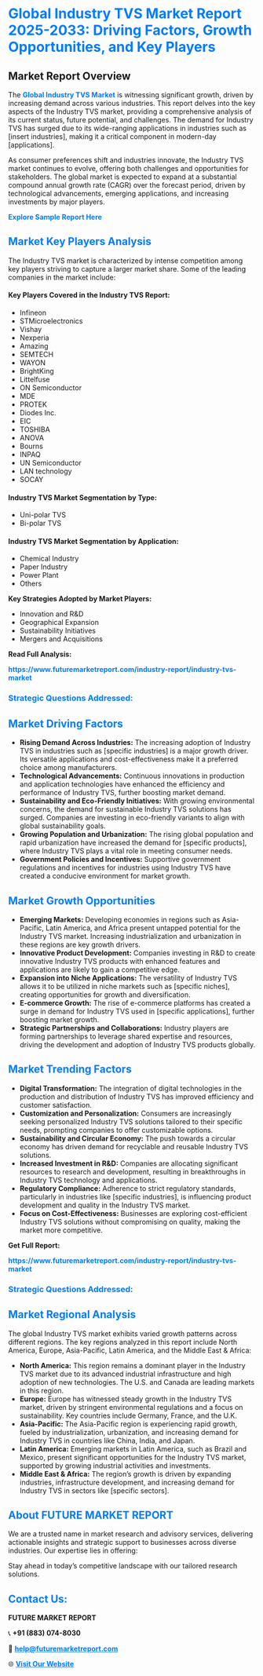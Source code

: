 <h1 style="color: #007BFF;">Global Industry TVS Market Report 2025-2033: Driving Factors, Growth Opportunities, and Key Players</h1>

<section id="overview">
<h2>Market Report Overview</h2>
<p>The <a href="https://www.futuremarketreport.com/industry-report/industry-tvs-market" style="color: #007BFF; text-decoration: none;"><strong>Global Industry TVS Market</strong></a> is witnessing significant growth, driven by increasing demand across various industries. This report delves into the key aspects of the Industry TVS market, providing a comprehensive analysis of its current status, future potential, and challenges. The demand for Industry TVS has surged due to its wide-ranging applications in industries such as [insert industries], making it a critical component in modern-day [applications].</p>
<p>As consumer preferences shift and industries innovate, the Industry TVS market continues to evolve, offering both challenges and opportunities for stakeholders. The global market is expected to expand at a substantial compound annual growth rate (CAGR) over the forecast period, driven by technological advancements, emerging applications, and increasing investments by major players.</p>
</section>

<section id="overview">
<p><a href="https://www.futuremarketreport.com/request-sample/reportId=75480" style="color: #007BFF; text-decoration: none;"><strong>Explore Sample Report Here</strong></a></p>
</section>

<section id="key-players">
<h2 style="color: #007BFF;">Market Key Players Analysis</h2>
<p>The Industry TVS market is characterized by intense competition among key players striving to capture a larger market share. Some of the leading companies in the market include:</p>
<h4>Key Players Covered in the Industry TVS Report:</h4>
<ul><li>Infineon</li><li>STMicroelectronics</li><li>Vishay</li><li>Nexperia</li><li>Amazing</li><li>SEMTECH</li><li>WAYON</li><li>BrightKing</li><li>Littelfuse</li><li>ON Semiconductor</li><li>MDE</li><li>PROTEK</li><li>Diodes Inc.</li><li>EIC</li><li>TOSHIBA</li><li>ANOVA</li><li>Bourns</li><li>INPAQ</li><li>UN Semiconductor</li><li>LAN technology</li><li>SOCAY</li></ul>
<h4>Industry TVS Market Segmentation by Type:</h4>
<ul><li>Uni-polar TVS</li><li>Bi-polar TVS</li></ul>

<h4>Industry TVS Market Segmentation by Application:</h4>
<ul><li>Chemical Industry</li><li>Paper Industry</li><li>Power Plant</li><li>Others</li></ul>
<p><strong>Key Strategies Adopted by Market Players:</strong></p>
<ul>
<li>Innovation and R&D</li>
<li>Geographical Expansion</li>
<li>Sustainability Initiatives</li>
<li>Mergers and Acquisitions</li>
</ul>
</section>

<section>
<p><strong>Read Full Analysis: </strong></p><a href="https://www.futuremarketreport.com/industry-report/industry-tvs-market" style="color: #007BFF; text-decoration: none;"><strong>https://www.futuremarketreport.com/industry-report/industry-tvs-market</strong></a>
<h3 style="color: #007BFF;">Strategic Questions Addressed:</h3>
</section>

<section id="driving-factors">
<h2 style="color: #007BFF;">Market Driving Factors</h2>
<ul>
<li><strong>Rising Demand Across Industries:</strong> The increasing adoption of Industry TVS in industries such as [specific industries] is a major growth driver. Its versatile applications and cost-effectiveness make it a preferred choice among manufacturers.</li>
<li><strong>Technological Advancements:</strong> Continuous innovations in production and application technologies have enhanced the efficiency and performance of Industry TVS, further boosting market demand.</li>
<li><strong>Sustainability and Eco-Friendly Initiatives:</strong> With growing environmental concerns, the demand for sustainable Industry TVS solutions has surged. Companies are investing in eco-friendly variants to align with global sustainability goals.</li>
<li><strong>Growing Population and Urbanization:</strong> The rising global population and rapid urbanization have increased the demand for [specific products], where Industry TVS plays a vital role in meeting consumer needs.</li>
<li><strong>Government Policies and Incentives:</strong> Supportive government regulations and incentives for industries using Industry TVS have created a conducive environment for market growth.</li>
</ul>
</section>

<section id="growth-opportunities">
<h2 style="color: #007BFF;">Market Growth Opportunities</h2>
<ul>
<li><strong>Emerging Markets:</strong> Developing economies in regions such as Asia-Pacific, Latin America, and Africa present untapped potential for the Industry TVS market. Increasing industrialization and urbanization in these regions are key growth drivers.</li>
<li><strong>Innovative Product Development:</strong> Companies investing in R&D to create innovative Industry TVS products with enhanced features and applications are likely to gain a competitive edge.</li>
<li><strong>Expansion into Niche Applications:</strong> The versatility of Industry TVS allows it to be utilized in niche markets such as [specific niches], creating opportunities for growth and diversification.</li>
<li><strong>E-commerce Growth:</strong> The rise of e-commerce platforms has created a surge in demand for Industry TVS used in [specific applications], further boosting market growth.</li>
<li><strong>Strategic Partnerships and Collaborations:</strong> Industry players are forming partnerships to leverage shared expertise and resources, driving the development and adoption of Industry TVS products globally.</li>
</ul>
</section>

<section id="trending-factors">
<h2 style="color: #007BFF;">Market Trending Factors</h2>
<ul>
<li><strong>Digital Transformation:</strong> The integration of digital technologies in the production and distribution of Industry TVS has improved efficiency and customer satisfaction.</li>
<li><strong>Customization and Personalization:</strong> Consumers are increasingly seeking personalized Industry TVS solutions tailored to their specific needs, prompting companies to offer customizable options.</li>
<li><strong>Sustainability and Circular Economy:</strong> The push towards a circular economy has driven demand for recyclable and reusable Industry TVS solutions.</li>
<li><strong>Increased Investment in R&D:</strong> Companies are allocating significant resources to research and development, resulting in breakthroughs in Industry TVS technology and applications.</li>
<li><strong>Regulatory Compliance:</strong> Adherence to strict regulatory standards, particularly in industries like [specific industries], is influencing product development and quality in the Industry TVS market.</li>
<li><strong>Focus on Cost-Effectiveness:</strong> Businesses are exploring cost-efficient Industry TVS solutions without compromising on quality, making the market more competitive.</li>
</ul>
</section>

<section>
<p><strong>Get Full Report: </strong></p><a href="https://www.futuremarketreport.com/industry-report/industry-tvs-market" style="color: #007BFF; text-decoration: none;"><strong>https://www.futuremarketreport.com/industry-report/industry-tvs-market</strong></a>
<h3 style="color: #007BFF;">Strategic Questions Addressed:</h3>
</section>


<section id="regional-analysis">
<h2 style="color: #007BFF;">Market Regional Analysis</h2>
<p>The global Industry TVS market exhibits varied growth patterns across different regions. The key regions analyzed in this report include North America, Europe, Asia-Pacific, Latin America, and the Middle East & Africa:</p>
<ul>
<li><strong>North America:</strong> This region remains a dominant player in the Industry TVS market due to its advanced industrial infrastructure and high adoption of new technologies. The U.S. and Canada are leading markets in this region.</li>
<li><strong>Europe:</strong> Europe has witnessed steady growth in the Industry TVS market, driven by stringent environmental regulations and a focus on sustainability. Key countries include Germany, France, and the U.K.</li>
<li><strong>Asia-Pacific:</strong> The Asia-Pacific region is experiencing rapid growth, fueled by industrialization, urbanization, and increasing demand for Industry TVS in countries like China, India, and Japan.</li>
<li><strong>Latin America:</strong> Emerging markets in Latin America, such as Brazil and Mexico, present significant opportunities for the Industry TVS market, supported by growing industrial activities and investments.</li>
<li><strong>Middle East & Africa:</strong> The region’s growth is driven by expanding industries, infrastructure development, and increasing demand for Industry TVS in sectors like [specific sectors].</li>
</ul>
</section>

<footer>
<h2 style="color: #007BFF;">About FUTURE MARKET REPORT</h2>
<p>We are a trusted name in market research and advisory services, delivering actionable insights and strategic support to businesses across diverse industries. Our expertise lies in offering:</p>

<p>Stay ahead in today’s competitive landscape with our tailored research solutions.</p>

<h2 style="color: #007BFF;">Contact Us:</h2>
<p><strong>FUTURE MARKET REPORT</strong></p>
<p>📞 <strong>+91 (883) 074-8030</strong></p>
<p>📧 <strong><a href="mailto:help@futuremarketreport.com" style="color: #007BFF;">help@futuremarketreport.com</a></strong></p>
<p>🌐 <strong><a href="https://www.futuremarketreport.com/" style="color: #007BFF;">Visit Our Website</a></strong></p>
</footer>
